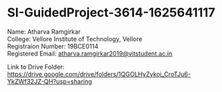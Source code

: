 # SI-GuidedProject-3614-1625641117  
  
Name: Atharva Ramgirkar  
College: Vellore Institute of Technology, Vellore  
Registraion Number: 19BCE0114  
Registered Email: atharva.ramgirkar2019@vitstudent.ac.in   
  
Link to Drive Folder: https://drive.google.com/drive/folders/1QGOLHyZykoj_CroTJu6-YkZWf32JZ-QH?usp=sharing   
